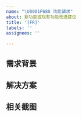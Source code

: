 ```yaml
---
name: "\U0001F680 功能请求"
about: 新功能或现有功能改进建议
title: '[FR]'
labels: ''
assignees: ''

---
```

<!-- 提问之前请先在 issue 搜索一下，看看是否已经有提过相关的问题了，请勿重复提交类似问题！ -->

<!-- 请按照下面的模板填写，以便更好的帮助你解决问题，不遵循模版，issue 将会被直接关闭。-->

## 需求背景

## 解决方案

## 相关截图

